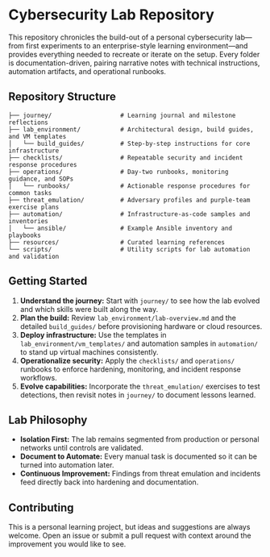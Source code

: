 # Cybersecurity Lab Repository

This repository chronicles the build-out of a personal cybersecurity lab—from first experiments to an enterprise-style learning environment—and provides everything needed to recreate or iterate on the setup. Every folder is documentation-driven, pairing narrative notes with technical instructions, automation artifacts, and operational runbooks.

## Repository Structure

```text
├── journey/                   # Learning journal and milestone reflections
├── lab_environment/           # Architectural design, build guides, and VM templates
│   └── build_guides/          # Step-by-step instructions for core infrastructure
├── checklists/                # Repeatable security and incident response procedures
├── operations/                # Day-two runbooks, monitoring guidance, and SOPs
│   └── runbooks/              # Actionable response procedures for common tasks
├── threat_emulation/          # Adversary profiles and purple-team exercise plans
├── automation/                # Infrastructure-as-code samples and inventories
│   └── ansible/               # Example Ansible inventory and playbooks
├── resources/                 # Curated learning references
└── scripts/                   # Utility scripts for lab automation and validation
```

## Getting Started

1. **Understand the journey:** Start with `journey/` to see how the lab evolved and which skills were built along the way.
2. **Plan the build:** Review `lab_environment/lab-overview.md` and the detailed `build_guides/` before provisioning hardware or cloud resources.
3. **Deploy infrastructure:** Use the templates in `lab_environment/vm_templates/` and automation samples in `automation/` to stand up virtual machines consistently.
4. **Operationalize security:** Apply the `checklists/` and `operations/` runbooks to enforce hardening, monitoring, and incident response workflows.
5. **Evolve capabilities:** Incorporate the `threat_emulation/` exercises to test detections, then revisit notes in `journey/` to document lessons learned.

## Lab Philosophy

- **Isolation First:** The lab remains segmented from production or personal networks until controls are validated.
- **Document to Automate:** Every manual task is documented so it can be turned into automation later.
- **Continuous Improvement:** Findings from threat emulation and incidents feed directly back into hardening and documentation.

## Contributing

This is a personal learning project, but ideas and suggestions are always welcome. Open an issue or submit a pull request with context around the improvement you would like to see.
